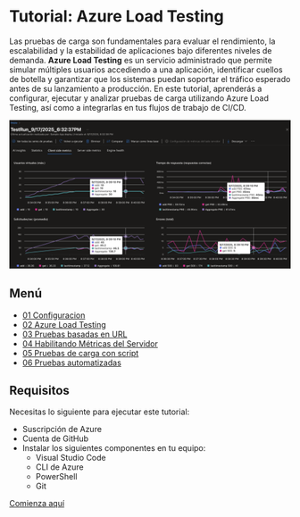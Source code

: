 # Tutorial: Azure Load Testing

Las pruebas de carga son fundamentales para evaluar el rendimiento, la escalabilidad y la estabilidad de aplicaciones bajo diferentes niveles de demanda. **Azure Load Testing** es un servicio administrado que permite simular múltiples usuarios accediendo a una aplicación, identificar cuellos de botella y garantizar que los sistemas puedan soportar el tráfico esperado antes de su lanzamiento a producción. En este tutorial, aprenderás a configurar, ejecutar y analizar pruebas de carga utilizando Azure Load Testing, así como a integrarlas en tus flujos de trabajo de CI/CD.

![](./imagenes/01.png)

## Menú

- [01 Configuracion](./docs/01-Configuracion.md)
- [02 Azure Load Testing](./docs/02-AzureLoadTesting.md)
- [03 Pruebas basadas en URL](./docs/03-PruebaURL.md)
- [04 Habilitando Métricas del Servidor](./docs/04-IdentidadesPermisos.md)
- [05 Pruebas de carga con script](./docs/05-PruebaScript.md)
- [06 Pruebas automatizadas](./docs/06-PruebaAutomatizada.md)

## Requisitos

Necesitas lo siguiente para ejecutar este tutorial:

- Suscripción de Azure
- Cuenta de GitHub
- Instalar los siguientes componentes en tu equipo:
    - Visual Studio Code
    - CLI de Azure
    - PowerShell
    - Git

[Comienza aquí](./docs/01-Configuracion.md)